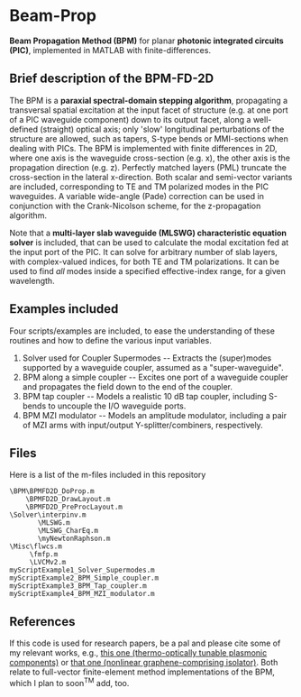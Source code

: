 # Beam-Prop
**Beam Propagation Method (BPM)** for planar **photonic integrated circuits (PIC)**, implemented in MATLAB with finite-differences.

## Brief description of the BPM-FD-2D

The BPM is a **paraxial spectral-domain stepping algorithm**, propagating a transversal spatial excitation at the input facet of structure (e.g. at one port of a PIC waveguide component) down to its output facet, along a well-defined (straight) optical axis; only 'slow' longitudinal perturbations of the structure are allowed, such as tapers, S-type bends or MMI-sections when dealing with PICs. The BPM is implemented with finite differences in 2D, where one axis is the waveguide cross-section (e.g. x), the other axis is the propagation direction (e.g. z). Perfectly matched layers (PML) truncate the cross-section in the lateral x-direction. Both scalar and semi-vector variants are included, corresponding to TE and TM polarized modes in the PIC waveguides. A variable wide-angle (Pade) correction can be used in conjunction with the Crank-Nicolson scheme, for the z-propagation algorithm.

Note that a **multi-layer slab waveguide (MLSWG) characteristic equation solver** is included, that can be used to calculate the modal excitation fed at the input port of the PIC. It can solve for arbitrary number of slab layers, with complex-valued indices, for both TE and TM polarizations. It can be used to find *all* modes inside a specified effective-index range, for a given wavelength.

## Examples included

Four scripts/examples are included, to ease the understanding of these routines and how to define the various input variables.
1. Solver used for Coupler Supermodes -- Extracts the (super)modes supported by a waveguide coupler, assumed as a "super-waveguide".
2. BPM along a simple coupler -- Excites one port of a waveguide coupler and propagates the field down to the end of the coupler.
3. BPM tap coupler -- Models a realistic 10 dB tap coupler, including S-bends to uncouple the I/O waveguide ports.
4. BPM MZI modulator -- Models an amplitude modulator, including a pair of MZI arms with input/output Y-splitter/combiners, respectively.

## Files

Here is a list of the m-files included in this repository
```
\BPM\BPMFD2D_DoProp.m
    \BPMFD2D_DrawLayout.m
    \BPMFD2D_PreProcLayout.m
\Solver\interpinv.m
       \MLSWG.m
       \MLSWG_CharEq.m
       \myNewtonRaphson.m
\Misc\flwcs.m
     \fmfp.m
     \LVCMv2.m
myScriptExample1_Solver_Supermodes.m
myScriptExample2_BPM_Simple_coupler.m
myScriptExample3_BPM_Tap_coupler.m
myScriptExample4_BPM_MZI_modulator.m
```

## References

If this code is used for research papers, be a pal and please cite some of my relevant works, e.g., [this one (thermo-optically tunable plasmonic components)](https://ieeexplore.ieee.org/abstract/document/5955059) or [that one (nonlinear graphene-comprising isolator)](https://ieeexplore.ieee.org/abstract/document/9395480). Both relate to full-vector finite-element method implementations of the BPM, which I plan to soon<sup>TM</sup> add, too.
		
